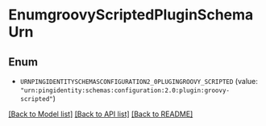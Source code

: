 # EnumgroovyScriptedPluginSchemaUrn

## Enum


* `URNPINGIDENTITYSCHEMASCONFIGURATION2_0PLUGINGROOVY_SCRIPTED` (value: `"urn:pingidentity:schemas:configuration:2.0:plugin:groovy-scripted"`)


[[Back to Model list]](../README.md#documentation-for-models) [[Back to API list]](../README.md#documentation-for-api-endpoints) [[Back to README]](../README.md)


